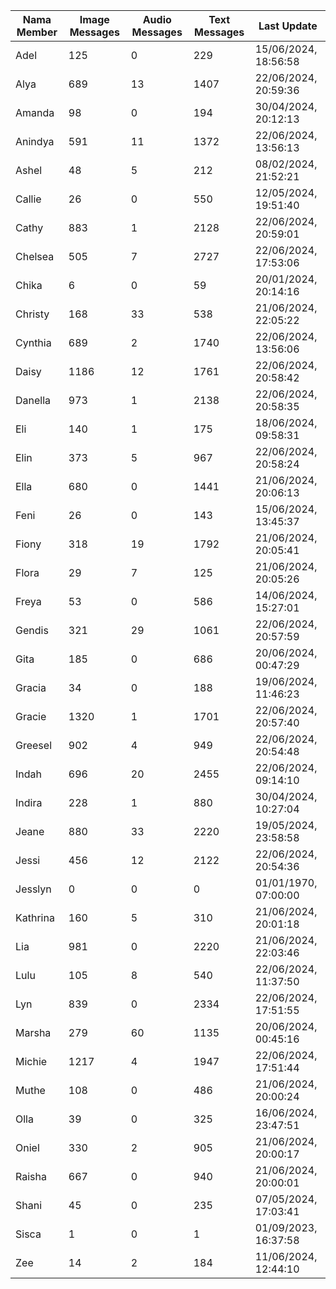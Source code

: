 | Nama Member | Image Messages | Audio Messages | Text Messages | Last Update |
| ------ | -------------- | -------------- | ------------- | ------------ |
| Adel | 125 | 0 | 229 | 15/06/2024, 18:56:58 |
| Alya | 689 | 13 | 1407 | 22/06/2024, 20:59:36 |
| Amanda | 98 | 0 | 194 | 30/04/2024, 20:12:13 |
| Anindya | 591 | 11 | 1372 | 22/06/2024, 13:56:13 |
| Ashel | 48 | 5 | 212 | 08/02/2024, 21:52:21 |
| Callie | 26 | 0 | 550 | 12/05/2024, 19:51:40 |
| Cathy | 883 | 1 | 2128 | 22/06/2024, 20:59:01 |
| Chelsea | 505 | 7 | 2727 | 22/06/2024, 17:53:06 |
| Chika | 6 | 0 | 59 | 20/01/2024, 20:14:16 |
| Christy | 168 | 33 | 538 | 21/06/2024, 22:05:22 |
| Cynthia | 689 | 2 | 1740 | 22/06/2024, 13:56:06 |
| Daisy | 1186 | 12 | 1761 | 22/06/2024, 20:58:42 |
| Danella | 973 | 1 | 2138 | 22/06/2024, 20:58:35 |
| Eli | 140 | 1 | 175 | 18/06/2024, 09:58:31 |
| Elin | 373 | 5 | 967 | 22/06/2024, 20:58:24 |
| Ella | 680 | 0 | 1441 | 21/06/2024, 20:06:13 |
| Feni | 26 | 0 | 143 | 15/06/2024, 13:45:37 |
| Fiony | 318 | 19 | 1792 | 21/06/2024, 20:05:41 |
| Flora | 29 | 7 | 125 | 21/06/2024, 20:05:26 |
| Freya | 53 | 0 | 586 | 14/06/2024, 15:27:01 |
| Gendis | 321 | 29 | 1061 | 22/06/2024, 20:57:59 |
| Gita | 185 | 0 | 686 | 20/06/2024, 00:47:29 |
| Gracia | 34 | 0 | 188 | 19/06/2024, 11:46:23 |
| Gracie | 1320 | 1 | 1701 | 22/06/2024, 20:57:40 |
| Greesel | 902 | 4 | 949 | 22/06/2024, 20:54:48 |
| Indah | 696 | 20 | 2455 | 22/06/2024, 09:14:10 |
| Indira | 228 | 1 | 880 | 30/04/2024, 10:27:04 |
| Jeane | 880 | 33 | 2220 | 19/05/2024, 23:58:58 |
| Jessi | 456 | 12 | 2122 | 22/06/2024, 20:54:36 |
| Jesslyn | 0 | 0 | 0 | 01/01/1970, 07:00:00 |
| Kathrina | 160 | 5 | 310 | 21/06/2024, 20:01:18 |
| Lia | 981 | 0 | 2220 | 21/06/2024, 22:03:46 |
| Lulu | 105 | 8 | 540 | 22/06/2024, 11:37:50 |
| Lyn | 839 | 0 | 2334 | 22/06/2024, 17:51:55 |
| Marsha | 279 | 60 | 1135 | 20/06/2024, 00:45:16 |
| Michie | 1217 | 4 | 1947 | 22/06/2024, 17:51:44 |
| Muthe | 108 | 0 | 486 | 21/06/2024, 20:00:24 |
| Olla | 39 | 0 | 325 | 16/06/2024, 23:47:51 |
| Oniel | 330 | 2 | 905 | 21/06/2024, 20:00:17 |
| Raisha | 667 | 0 | 940 | 21/06/2024, 20:00:01 |
| Shani | 45 | 0 | 235 | 07/05/2024, 17:03:41 |
| Sisca | 1 | 0 | 1 | 01/09/2023, 16:37:58 |
| Zee | 14 | 2 | 184 | 11/06/2024, 12:44:10 |
